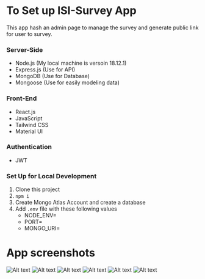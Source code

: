 # To Set up ISI-Survey App

This app hash an admin page to manage the survey and generate public link for user to survey.

### Server-Side

- Node.js (My local machine is versoin 18.12.1)
- Express.js (Use for API)
- MongoDB (Use for Database)
- Mongoose (Use for easily modeling data)

### Front-End

- React.js
- JavaScript
- Tailwind CSS
- Material UI

### Authentication

- JWT

### Set Up for Local Development

1. Clone this project
2. `npm i`
3. Create Mongo Atlas Account and create a database
4. Add `.env` file with these following values
   - NODE_ENV=
   - PORT=
   - MONGO_URI=

# App screenshots

![Alt text](https://www.mediafire.com/view/kb003k052m4qleu)
![Alt text](https://www.mediafire.com/view/nqm67z1xby1uvt6)
![Alt text](https://www.mediafire.com/view/k2shiabkwfwz3i1)
![Alt text](https://www.mediafire.com/view/z91576wvyccvvfo)
![Alt text](https://www.mediafire.com/view/jxhtbgz6ul6jrd8)
![Alt text](https://www.mediafire.com/view/8b9il0cc4ugnbug)

